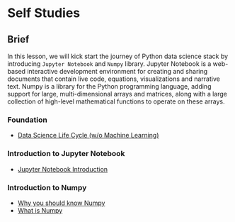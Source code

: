 # Self Studies

## Brief

In this lesson, we will kick start the journey of Python data science stack by introducing `Jupyter Notebook` and `Numpy` library. Jupyter Notebook is a web-based interactive development environment for creating and sharing documents that contain live code, equations, visualizations and narrative text. Numpy is a library for the Python programming language, adding support for large, multi-dimensional arrays and matrices, along with a large collection of high-level mathematical functions to operate on these arrays.

### Foundation

- [Data Science Life Cycle (w/o Machine Learning)](https://intellipaat.com/blog/what-is-data-science-life-cycle-and-process/?US)

### Introduction to Jupyter Notebook

- [Jupyter Notebook Introduction](https://jupyter-notebook.readthedocs.io/en/stable/notebook.html)

### Introduction to Numpy

- [Why you should know Numpy](https://www.dice.com/career-advice/5-reasons-know-numpy)
- [What is Numpy](https://numpy.org/doc/stable/user/whatisnumpy.html)

